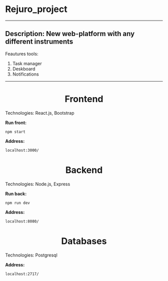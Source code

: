 # Rejuro_project
---
Description: New web-platform with any different instruments
---
Feautures tools:<br> 
1. Task manager<br>
2. Deskboard<br>
3. Notifications<br>
---
<h1 align="center">Frontend</h1>
Technologies: React.js, Bootstrap <br>

**Run front:** 

```
npm start
```

**Address:**

```
localhost:3000/
```

<h1 align="center">Backend</h1>
Technologies: Node.js, Express

**Run back:**

```
npm run dev
```

**Address:**

```
localhost:8080/
```

<h1 align="center">Databases</h1>
Technologies: Postgresql

**Address:**

```
localhost:2717/
```
